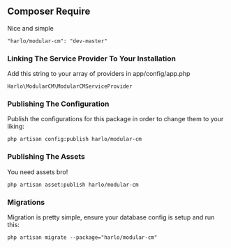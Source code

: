 
## Composer Require
Nice and simple

    "harlo/modular-cm": "dev-master"

### Linking The Service Provider To Your Installation
Add this string to your array of providers in app/config/app.php

    Harlo\ModularCM\ModularCMServiceProvider

### Publishing The Configuration
Publish the configurations for this package in order to change them to your liking:

    php artisan config:publish harlo/modular-cm

### Publishing The Assets
You need assets bro!

    php artisan asset:publish harlo/modular-cm

### Migrations
Migration is pretty simple, ensure your database config is setup and run this:

    php artisan migrate --package="harlo/modular-cm"

